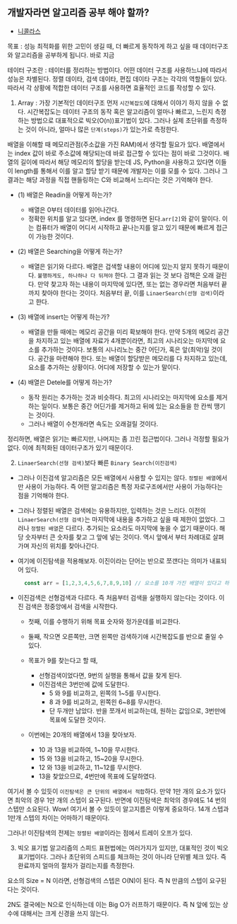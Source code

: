 ## 개발자라면 알고리즘 공부 해야 할까? 
- [니콜라스](https://www.youtube.com/watch?v=9TyyMtlk5i4&list=PL7jH19IHhOLMdHvl3KBfFI70r9P0lkJwL&index=1)

목표 : 성능 최적화를 위한 고민이 생길 때, 더 빠르게 동작하게 하고 싶을 때 데이터구조와 알고리즘을 공부하게 됩니다. 바로 지금 

테이터 구조란 : 테이터를 정리하는 방법이다. 어떤 데이터 구조를 사용하느냐에 따라서 성능은 차별된다. 정렬 데이타, 검색 데이타, 편집 데이타 구조는 각각의 역할들이 있다. 따라서 각 상황에 적합한 데이터 구조를 사용하면 효율적인 코드를 작성할 수 있다. 

1. Array : 가장 기본적인 데이터구조 
먼저 `시간복잡도`에 대해서 이야기 하지 않을 수 없다. 시간복잡도는 데이터 구조의 동작 혹은 알고리즘이 얼마나 빠르고, 느린지 측졍하는 방법으로 대표적으로 빅오(O(n))표기법이 있다. 그러나 실제 초단위를 측정하는 것이 아니라, 얼마나 많은 `단계(steps)`가 있는가로 측정한다. 

배열을 이해할 때 메모리관점(주소값을 가진 RAM)에서 생각할 필요가 있다. 배열에서는 index 값이 바로 주소값에 해당되는데 바로 접근할 수 있다는 점이 바로 그것이다. 배열의 길이에 따라서 해당 메모리의 할당을 받는데 JS, Python을 사용하고 있다면 이들이 length를 통해서 이를 알고 할당 받기 때문에 개발자는 이를 모를 수 있다. 그러나 그 결과는 해당 과정을 직접 핸들링하는 C와 비교해서 느리다는 것은 기억해야 한다. 

- (1) 배열은 Readin을 어떻게 하는가? 
  - 배열은 0부터 데이터를 읽어나간다. 
  - 정확한 위치를 알고 있다면, index 를 명령하면 된다.`arr[2]`와 같이 말이다. 이는 컴퓨터가 배열이 어디서 시작하고 끝나는지를 알고 있기 때문에 빠르게 접근이 가능한 것이다. 

- (2) 배열은 Searching을 어떻게 하는가? 
  - 배열은 읽기와 다르다. 배열은 겁색할 내용이 어디에 있는지 알지 못하기 때문이다. `불행하게도, 하나하나 다 뒤져야` 한다. 그 결과 읽는 것 보다 검책은 오래 걸린다. 만약 찾고자 하는 내용이 마지막에 있다면, 또는 없는 경우라면 처음부터 끝까지 찾아야 한다는 것이다. 처음부터 끝, 이를 `LinaerSearch(선형 검색)`이라고 한다. 

- (3) 배열에 insert는 어떻게 하는가? 
  - 배열을 만들 때에는 메모리 공간을 미리 확보해야 한다. 만약 5개의 메모리 공간을 차지하고 있는 배열에 자료가 4개뿐이라면, 최고의 시나리오는 마지막에 요소를 추가하는 것이다. 보통의 시나리노는 중간 어딘가, 혹은 앞(최악)일 것이다. 공간을 마련해야 한다. 또는 배열이 할당받은 메모리를 다 차지하고 있는데, 요소를 추가하는 상황이다. 어디에 저장할 수 있는가 말이다. 

- (4) 배열은 Detele를 어떻게 하는가? 
  - 동작 원리는 추가하는 것과 비슷하다. 최고의 시나리오는 마지막에 요소를 제거하는 일이다. 보통은 중간 어딘가를 제거하고 뒤에 있는 요소들을 한 칸씩 땡기는 것이다. 
  - 그러나 배열이 수천개라면 속도는 오래걸릴 것이다. 

정리하면, 배열은 읽기는 빠르지만, 나머지는 좀 끄린 접근법이다. 그러나 걱정할 필요가 없다. 이에 최적화된 데이터구조가 있기 때문이다. 

2. `LinaerSearch(선형 검색)`보다 빠른 `Binary Search(이진검색)`
  - 그러나 이진검색 알고리즘은 모든 배열에서 사용할 수 있지는 않다. `정렬된 배열`에서만 사용이 가능하다. 즉 어떤 알고리즘은 특정 자로구조에서만 사용이 가능하다는 점을 기억해야 한다. 
  - 그러나 정렬된 배열은 검색에는 유용하지만, 입력하는 것은 느리다. 이전의 `LinaerSearch(선형 검색)`는 마지막에 내용을 추가하고 싶을 때 제한이 없었다. 그러나 `정렬된 배열`은 다르다. 추가되는 요소라도 마지막에 놓을 수 없기 때문이다. 해당 숫자부터 큰 숫자를 찾고 그 앞에 넣는 것이다. 역시 앞에서 부터 차례대로 살펴가며 자신의 위치를 찾아나간다. 
  - 여기에 이진탐색을 적용해보자. 이진이라는 단어는 반으로 쪼갠다는 의미가 내표되어 있다. 

    ```javascript
      const arr = [1,2,3,4,5,6,7,8,9,10] // 요소를 10개 가진 배열이 있다고 하자. 
    ```

  - 이진검색은 선형검색과 다르다. 즉 처음부터 검색을 실행하지 않는다는 것이다. 이진 검색은 정중앙에서 검색을 시작한다. 

    - 첫째, 이를 수행하기 위해 목표 숫자와 정가운데를 비교한다.
    - 둘째, 작으면 오른쪽만, 크면 왼쪽만 검색하기애 시간복잡도를 반으로 줄일 수 있다.
    - 목표가 9를 찾는다고 할 때, 
      - 선형검색이었다면, 9번의 실행을 통해서 값을 찾게 된다. 
      - 이진검색은 3번만에 값에 도달한다. 
        - 5 와 9를 비교하고, 왼쪽의 1~5를 무시한다. 
        - 8 과 9를 비교하고, 왼쪽읜 6~8를 무시한다. 
        - 단 두개만 남았다. 반을 쪼개서 비교하는데, 원하는 값임으로, 3번만에 목표에 도달한 것이다. 

    - 이번에는 20개의 배열에서 13을 찾아보자. 
      - 10 과 13을 비교하여, 1~10을 무시한다. 
      - 15 와 13을 비교하고, 15~20을 무시한다. 
      - 12 와 13을 비교하고, 11~12를 무시한다.
      - 13을 찾았으므로, 4번만에 목표에 도달하였다.      

여기서 볼 수 있듯이 `이진탐색은 큰 단위의 배열에서 적합`하다. 만약 1만 개의 요소가 있다면 최악의 경우 1만 개의 스텝이 요구된다. 반면에 이진탐색은 최악의 경우에도 14 번의 스텝만 소요된다. Wow! 여기서 볼 수 있듯이 알고지름은 이렇게 중요하다. 14개 스텝과 1만개 스텝의 차이는 어마하기 때문이다. 

그러나! 이진탐색의 전제는 `정렬된 배열`이라는 점에서 트레이 오프가 있다. 

3. 빅오 표기법 
알고리즘의 스피드 표현법에는 여러가지가 있지만, 대표적인 것이 빅오표기법이다. 그러나 초단위의 스피드를 체크하는 것이 아니라 단위별 체크 있다. 즉 완료까지 얼마의 절차가 걸리는지를 측정한다. 

요소의 Size = N 이라면, 선형검색의 스텝은 O(N)이 된다. 즉 N 만큼의 스텝이 요구된다는 것이다. 

2N도 결국에는 N으로 인식하는데 이는 Big O가 러프하기 때문이다. 즉 N 앞에 있는 상수에 대해서는 크게 신경을 쓰지 않는다. 